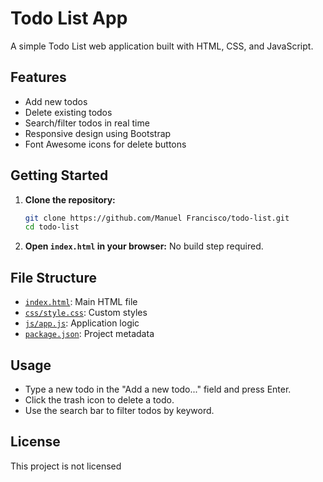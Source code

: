 # Todo List App

A simple Todo List web application built with HTML, CSS, and JavaScript.

## Features

- Add new todos
- Delete existing todos
- Search/filter todos in real time
- Responsive design using Bootstrap
- Font Awesome icons for delete buttons

## Getting Started

1. **Clone the repository:**
   ```sh
   git clone https://github.com/Manuel Francisco/todo-list.git
   cd todo-list
   ```

2. **Open `index.html` in your browser:**
   No build step required.

## File Structure

- [`index.html`](index.html): Main HTML file
- [`css/style.css`](css/style.css): Custom styles
- [`js/app.js`](js/app.js): Application logic
- [`package.json`](package.json): Project metadata

## Usage

- Type a new todo in the "Add a new todo..." field and press Enter.
- Click the trash icon to delete a todo.
- Use the search bar to filter todos by keyword.

## License

This project is not licensed
